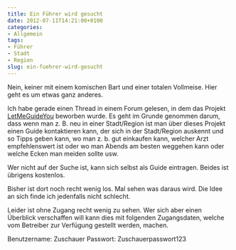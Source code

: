 ```yaml
---
title: Ein Führer wird gesucht
date: 2012-07-11T14:21:00+0100
categories:
- Allgemein
tags:
- Führer
- Stadt
- Region
slug: ein-fuehrer-wird-gesucht
---
```

Nein, keiner mit einem komischen Bart und einer totalen Vollmeise. Hier geht es um etwas ganz anderes.

Ich habe gerade einen Thread in einem Forum gelesen, in dem das Projekt [LetMeGuideYou](http://www.LetMeGuideYou.info "LetMeGuideYou") beworben wurde. Es geht im Grunde genommen darum, dass wenn man z. B. neu in einer Stadt/Region ist man über dieses Projekt einen Guide kontaktieren kann, der sich in der Stadt/Region auskennt und so Tipps geben kann, wo man z. b. gut einkaufen kann, welcher Arzt empfehlenswert ist oder wo man Abends am besten weggehen kann oder welche Ecken man meiden sollte usw.

Wer nicht auf der Suche ist, kann sich selbst als Guide eintragen. Beides ist übrigens kostenlos.

Bisher ist dort noch recht wenig los. Mal sehen was daraus wird. Die Idee an sich finde ich jedenfalls nicht schlecht.

Leider ist ohne Zugang recht wenig zu sehen. Wer sich aber einen Überblick verschaffen will kann dies mit folgenden Zugangsdaten, welche vom Betreiber zur Verfügung gestellt werden, machen.

Benutzername: Zuschauer
Passwort: Zuschauerpasswort123